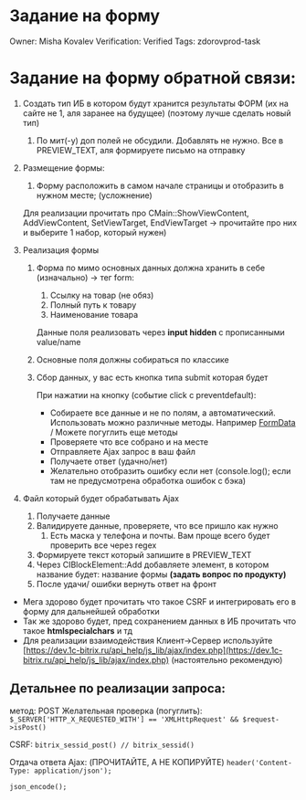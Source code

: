 # Задание на форму

Owner: Misha Kovalev
Verification: Verified
Tags: zdorovprod-task

# Задание на форму обратной связи:

1. Создать тип ИБ в котором будут хранится результаты ФОРМ (их на сайте не 1, аля заранее на будущее) (поэтому лучше сделать новый тип) 
    1. По мит(-у) доп полей не обсудили. Добавлять не нужно. Все в PREVIEW_TEXT, аля формируете письмо на отправку 
2. Размещение формы: 
    1. Форму расположить в самом начале страницы и отобразить в нужном месте; (усложнение) 
    
    Для реализации прочитать про CMain::ShowViewContent, AddViewContent, SetViewTarget, EndViewTarget → прочитайте про них и выберите 1 набор, который нужен) 
    
3. Реализация формы
    1. Форма по мимо основных данных должна хранить в себе (изначально) → тег form: 
        1. Ссылку на товар (не обяз)
        2. Полный путь к товару 
        3. Наименование товара 
        
        Данные поля реализовать через **input hidden** с прописанными value/name 
        
    2. Основные поля должны собираться по классике
    3. Сбор данных, у вас есть кнопка типа submit которая будет
        
        При нажатии на кнопку (событие click с preventdefault): 
        
        - Собираете все данные и не по полям, а автоматический. Использовать можно различные методы. Например [FormData](https://learn.javascript.ru/formdata) / Можете погуглить еще методы
        - Проверяете что все собрано и на месте
        - Отправляете Ajax запрос в ваш файл
        - Получаете ответ (удачно/нет)
        - Желательно отобразить ошибку если нет (console.log(); если там не предусмотрена обработка ошибок с бэка)
4. Файл который будет обрабатывать Ajax
    1. Получаете данные 
    2. Валидируете данные, проверяете, что все пришло как нужно 
        1. Есть маска у телефона и почты. Вам проще всего будет проверить все через regex
    3. Формируете текст который запишите в PREVIEW_TEXT
    4. Через CIBlockElement::Add добавляете элемент, в котором название будет: название формы **(задать вопрос по продукту)**
    5. После удачи/ ошибки вернуть ответ на фронт

- Мега здорово будет прочитать что такое CSRF и интегрировать его в форму для дальнейшей обработки
- Так же здорово будет, пред сохранением данных в ИБ прочитать что такое **htmlspecialchars** и тд
- Для реализации взаимодействия Клиент→Сервер используйте [https://dev.1c-bitrix.ru/api_help/js_lib/ajax/index.php](https://dev.1c-bitrix.ru/api_help/js_lib/ajax/index.php) (настоятельно рекомендую)

## Детальнее по реализации запроса:

метод: POST
Желательная проверка (погуглить): `$_SERVER['HTTP_X_REQUESTED_WITH'] == 'XMLHttpRequest' && $request->isPost()`

CSRF: `bitrix_sessid_post() // bitrix_sessid()`

Отдача ответа Ajax: (ПРОЧИТАЙТЕ, А НЕ КОПИРУЙТЕ)
`header('Content-Type: application/json');`

`json_encode();`